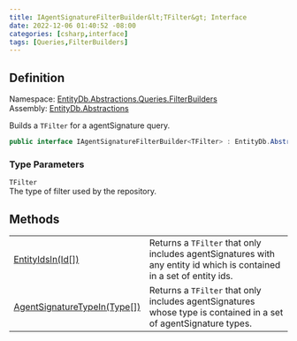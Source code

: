 ```yaml
---
title: IAgentSignatureFilterBuilder&lt;TFilter&gt; Interface
date: 2022-12-06 01:40:52 -08:00
categories: [csharp,interface]
tags: [Queries,FilterBuilders]
---
```


## Definition
Namespace: <a href='/posts/csharp.namespace.entitydb.abstractions.queries.filterbuilders/'>EntityDb.Abstractions.Queries.FilterBuilders</a><br />
Assembly: <a href='/posts/csharp.assembly.entitydb.abstractions/'>EntityDb.Abstractions</a><br />

Builds a <code class='language-plaintext highlighter-rouge'>TFilter</code> for a agentSignature query.

```cs
public interface IAgentSignatureFilterBuilder<TFilter> : EntityDb.Abstractions.Queries.FilterBuilders.IFilterBuilder<TFilter>
```
### Type Parameters
`TFilter`<br />The type of filter used by the repository.
## Methods
<table><tr><td><!--/posts/csharp.notimplemented.entitydb.abstractions.queries.filterbuilders.iagentsignaturefilterbuilder-1.entityidsin/--><a href='#'>EntityIdsIn(Id[])</a></td><td>
Returns a <code class='language-plaintext highlighter-rouge'>TFilter</code> that only includes agentSignatures with any entity id which is contained
in a set
of entity ids.
</td></tr><tr><td><!--/posts/csharp.notimplemented.entitydb.abstractions.queries.filterbuilders.iagentsignaturefilterbuilder-1.agentsignaturetypein/--><a href='#'>AgentSignatureTypeIn(Type[])</a></td><td>
Returns a <code class='language-plaintext highlighter-rouge'>TFilter</code> that only includes agentSignatures whose type is contained in a set of
agentSignature
types.
</td></tr></table>
